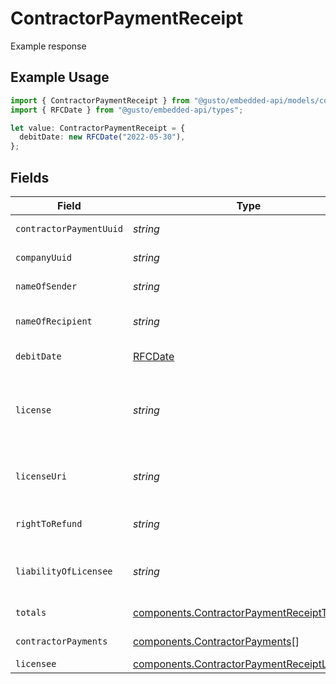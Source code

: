 # ContractorPaymentReceipt

Example response

## Example Usage

```typescript
import { ContractorPaymentReceipt } from "@gusto/embedded-api/models/components";
import { RFCDate } from "@gusto/embedded-api/types";

let value: ContractorPaymentReceipt = {
  debitDate: new RFCDate("2022-05-30"),
};
```

## Fields

| Field                                                                                                                                                                         | Type                                                                                                                                                                          | Required                                                                                                                                                                      | Description                                                                                                                                                                   | Example                                                                                                                                                                       |
| ----------------------------------------------------------------------------------------------------------------------------------------------------------------------------- | ----------------------------------------------------------------------------------------------------------------------------------------------------------------------------- | ----------------------------------------------------------------------------------------------------------------------------------------------------------------------------- | ----------------------------------------------------------------------------------------------------------------------------------------------------------------------------- | ----------------------------------------------------------------------------------------------------------------------------------------------------------------------------- |
| `contractorPaymentUuid`                                                                                                                                                       | *string*                                                                                                                                                                      | :heavy_minus_sign:                                                                                                                                                            | A unique identifier of the contractor payment receipt.                                                                                                                        |                                                                                                                                                                               |
| `companyUuid`                                                                                                                                                                 | *string*                                                                                                                                                                      | :heavy_minus_sign:                                                                                                                                                            | A unique identifier of the company making the contractor payment.                                                                                                             |                                                                                                                                                                               |
| `nameOfSender`                                                                                                                                                                | *string*                                                                                                                                                                      | :heavy_minus_sign:                                                                                                                                                            | The name of the company making the contractor payment.                                                                                                                        |                                                                                                                                                                               |
| `nameOfRecipient`                                                                                                                                                             | *string*                                                                                                                                                                      | :heavy_minus_sign:                                                                                                                                                            | The individual or company name of the contractor receiving payment.                                                                                                           |                                                                                                                                                                               |
| `debitDate`                                                                                                                                                                   | [RFCDate](../../types/rfcdate.md)                                                                                                                                             | :heavy_minus_sign:                                                                                                                                                            | The debit date for the contractor payment.                                                                                                                                    | 2022-05-30                                                                                                                                                                    |
| `license`                                                                                                                                                                     | *string*                                                                                                                                                                      | :heavy_minus_sign:                                                                                                                                                            | Always the fixed string "Your payroll provider partners with Gusto Inc. for payments processing. Gusto Inc. is a licensed money transmitter. Learn more on our license page." |                                                                                                                                                                               |
| `licenseUri`                                                                                                                                                                  | *string*                                                                                                                                                                      | :heavy_minus_sign:                                                                                                                                                            | URL for the license information for the licensed payroll processor. Always the fixed string "https://gusto.com/about/licenses"                                                |                                                                                                                                                                               |
| `rightToRefund`                                                                                                                                                               | *string*                                                                                                                                                                      | :heavy_minus_sign:                                                                                                                                                            | URL for information related to right to refund. Always the fixed string "https://gusto.com/about/licenses"                                                                    |                                                                                                                                                                               |
| `liabilityOfLicensee`                                                                                                                                                         | *string*                                                                                                                                                                      | :heavy_minus_sign:                                                                                                                                                            | URL for information related to right to liability of licensee. Always the fixed string "https://gusto.com/about/licenses"                                                     |                                                                                                                                                                               |
| `totals`                                                                                                                                                                      | [components.ContractorPaymentReceiptTotals](../../models/components/contractorpaymentreceipttotals.md)                                                                        | :heavy_minus_sign:                                                                                                                                                            | The subtotals for the contractor payment.                                                                                                                                     |                                                                                                                                                                               |
| `contractorPayments`                                                                                                                                                          | [components.ContractorPayments](../../models/components/contractorpayments.md)[]                                                                                              | :heavy_minus_sign:                                                                                                                                                            | An array of contractor payments for this contractor payment.                                                                                                                  |                                                                                                                                                                               |
| `licensee`                                                                                                                                                                    | [components.ContractorPaymentReceiptLicensee](../../models/components/contractorpaymentreceiptlicensee.md)                                                                    | :heavy_minus_sign:                                                                                                                                                            | The licensed payroll processor                                                                                                                                                |                                                                                                                                                                               |